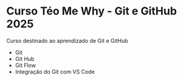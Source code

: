 # Curso Téo Me Why - Git e GitHub 2025

Curso destinado ao aprendizado de Git e GitHub

 - Git
 - Git Hub
 - Git Flow
 - Integração do Git com  VS Code
